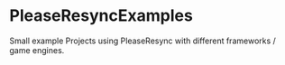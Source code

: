 # PleaseResyncExamples

Small example Projects using PleaseResync with different frameworks / game engines.
